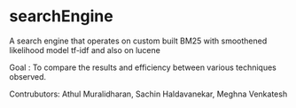 # searchEngine
A search engine that operates on custom built BM25 with smoothened likelihood model tf-idf and also on lucene

Goal : To compare the results and efficiency between various techniques observed.

Contrubutors: 
Athul  Muralidharan,
Sachin Haldavanekar,
Meghna Venkatesh 
